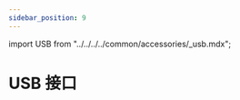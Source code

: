 ```yaml
---
sidebar_position: 9
---
```


import USB from "../../../../common/accessories/\_usb.mdx";

# USB 接口

<USB product="ROCK 2F" model="rock-2f" usb_dev="sda" usb_dev_img="/img/rock2a/rock2a-lsblk-usb.webp" usb_dev_sd_read_time="3.35508 s" usb_dev_sd_read_speed="31.3 MB/s" usb_dev_sd_write_time="5.12891 s" usb_dev_sd_write_speed="20.4 MB/s" />
